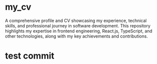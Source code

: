 # my_cv
A comprehensive profile and CV showcasing my experience, technical skills, and professional journey in software development. This repository highlights my expertise in frontend engineering, React.js, TypeScript, and other technologies, along with my key achievements and contributions.

# test commit 
